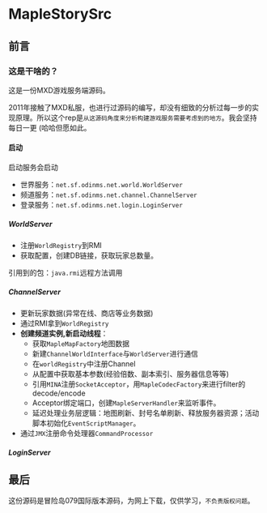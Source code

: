 # MapleStorySrc

## 前言
### 这是干啥的？
这是一份MXD游戏服务端源码。


2011年接触了MXD私服，也进行过源码的编写，却没有细致的分析过每一步的实现原理。所以这个rep是`从这源码角度来分析构建游戏服务需要考虑到的地方`。我会坚持每日一更 (哈哈但愿如此。

#### 启动
启动服务会启动
- 世界服务：`net.sf.odinms.net.world.WorldServer`
- 频道服务：`net.sf.odinms.net.channel.ChannelServer `
- 登录服务：`net.sf.odinms.net.login.LoginServer`

##### WorldServer 
- 注册`WorldRegistry`到RMI
- 获取配置，创建DB链接，获取玩家总数量。


引用到的包：`java.rmi`远程方法调用
##### ChannelServer
- 更新玩家数据(异常在线、商店等业务数据)
- 通过RMI拿到`WorldRegistry`
- <b>创建频道实例,新启动线程</b>：
 	- 获取`MapleMapFactory`地图数据 
 	- 新建`ChannelWorldInterface`与`WorldServer`进行通信
 	- 在`worldRegistry`中注册Channel
 	- 从配置中获取基本参数(经验倍数、副本索引、服务器信息等等)
 	- 引用`MINA`注册`SocketAcceptor`，用`MapleCodecFactory`来进行filter的decode/encode
 	- Acceptor绑定端口，创建`MapleServerHandler`来监听事件。
 	- 延迟处理业务层逻辑：地图刷新、封号名单刷新、释放服务器资源；活动脚本初始化`EventScriptManager`。
- 通过`JMX`注册命令处理器`CommandProcessor`

##### LoginServer



## 最后
  这份源码是冒险岛079国际版本源码，为网上下载，仅供学习，`不负责版权问题`。
